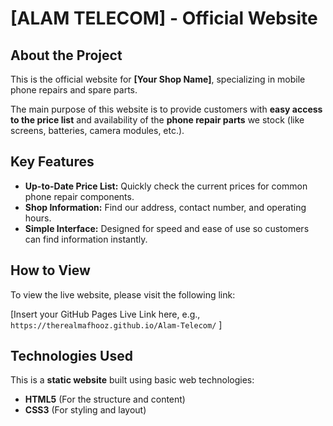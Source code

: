 # [ALAM TELECOM] - Official Website

## About the Project

This is the official website for **\[Your Shop Name\]**, specializing in mobile phone repairs and spare parts.

The main purpose of this website is to provide customers with **easy access to the price list** and availability of the **phone repair parts** we stock (like screens, batteries, camera modules, etc.).

## Key Features

* **Up-to-Date Price List:** Quickly check the current prices for common phone repair components.
* **Shop Information:** Find our address, contact number, and operating hours.
* **Simple Interface:** Designed for speed and ease of use so customers can find information instantly.

## How to View

To view the live website, please visit the following link:

\[Insert your GitHub Pages Live Link here, e.g., `https://therealmafhooz.github.io/Alam-Telecom/` \]

## Technologies Used

This is a **static website** built using basic web technologies:

* **HTML5** (For the structure and content)
* **CSS3** (For styling and layout)
